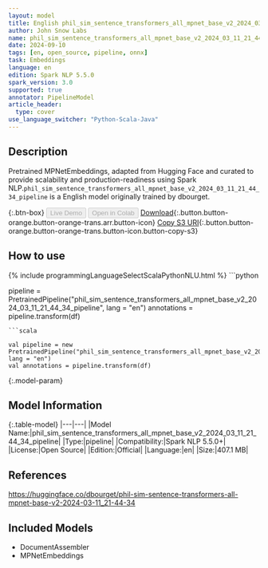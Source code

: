 ```yaml
---
layout: model
title: English phil_sim_sentence_transformers_all_mpnet_base_v2_2024_03_11_21_44_34_pipeline pipeline MPNetEmbeddings from dbourget
author: John Snow Labs
name: phil_sim_sentence_transformers_all_mpnet_base_v2_2024_03_11_21_44_34_pipeline
date: 2024-09-10
tags: [en, open_source, pipeline, onnx]
task: Embeddings
language: en
edition: Spark NLP 5.5.0
spark_version: 3.0
supported: true
annotator: PipelineModel
article_header:
  type: cover
use_language_switcher: "Python-Scala-Java"
---
```


## Description

Pretrained MPNetEmbeddings, adapted from Hugging Face and curated to provide scalability and production-readiness using Spark NLP.`phil_sim_sentence_transformers_all_mpnet_base_v2_2024_03_11_21_44_34_pipeline` is a English model originally trained by dbourget.

{:.btn-box}
<button class="button button-orange" disabled>Live Demo</button>
<button class="button button-orange" disabled>Open in Colab</button>
[Download](https://s3.amazonaws.com/auxdata.johnsnowlabs.com/public/models/phil_sim_sentence_transformers_all_mpnet_base_v2_2024_03_11_21_44_34_pipeline_en_5.5.0_3.0_1725963848860.zip){:.button.button-orange.button-orange-trans.arr.button-icon}
[Copy S3 URI](s3://auxdata.johnsnowlabs.com/public/models/phil_sim_sentence_transformers_all_mpnet_base_v2_2024_03_11_21_44_34_pipeline_en_5.5.0_3.0_1725963848860.zip){:.button.button-orange.button-orange-trans.button-icon.button-copy-s3}

## How to use



<div class="tabs-box" markdown="1">
{% include programmingLanguageSelectScalaPythonNLU.html %}
```python

pipeline = PretrainedPipeline("phil_sim_sentence_transformers_all_mpnet_base_v2_2024_03_11_21_44_34_pipeline", lang = "en")
annotations =  pipeline.transform(df)   

```
```scala

val pipeline = new PretrainedPipeline("phil_sim_sentence_transformers_all_mpnet_base_v2_2024_03_11_21_44_34_pipeline", lang = "en")
val annotations = pipeline.transform(df)

```
</div>

{:.model-param}
## Model Information

{:.table-model}
|---|---|
|Model Name:|phil_sim_sentence_transformers_all_mpnet_base_v2_2024_03_11_21_44_34_pipeline|
|Type:|pipeline|
|Compatibility:|Spark NLP 5.5.0+|
|License:|Open Source|
|Edition:|Official|
|Language:|en|
|Size:|407.1 MB|

## References

https://huggingface.co/dbourget/phil-sim-sentence-transformers-all-mpnet-base-v2-2024-03-11_21-44-34

## Included Models

- DocumentAssembler
- MPNetEmbeddings